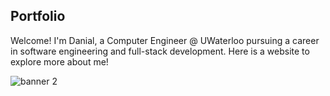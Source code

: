 ## Portfolio
Welcome! I'm Danial, a Computer Engineer @ UWaterloo pursuing a career in software engineering and full-stack development. Here is a website to explore more about me!

![banner 2](https://github.com/user-attachments/assets/c254c6c9-ab12-436c-bcff-29eb57b42859)
